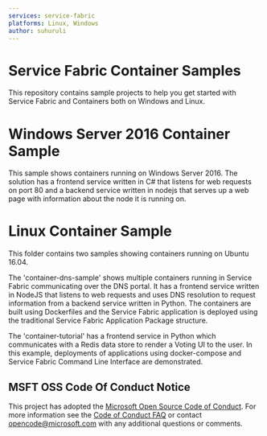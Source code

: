 ```yaml
---
services: service-fabric
platforms: Linux, Windows
author: suhuruli
---
```


# Service Fabric Container Samples
This repository contains sample projects to help you get started with Service Fabric and Containers both on Windows and Linux.

# Windows Server 2016 Container Sample
This sample shows containers running on Windows Server 2016. The solution has a frontend service written in C# that listens for web requests on port 80 and
a backend service written in nodejs that serves up a web page with information about the node it is running on.

# Linux Container Sample
This folder contains two samples showing containers running on Ubuntu 16.04. 

The 'container-dns-sample' shows multiple containers running in Service Fabric communicating over the DNS portal. It has a frontend service written in NodeJS that listens to web requests and uses DNS resolution to request information from a backend service written in Python. The containers are built using Dockerfiles and the Service Fabric application is deployed using the traditional Service Fabric Application Package structure. 

The 'container-tutorial' has a frontend service in Python which communicates with a Redis data store to render a Voting UI to the user. In this example, deployments of applications using docker-compose and Service Fabric Command Line Interface are demonstrated. 

## MSFT OSS Code Of Conduct Notice
This project has adopted the [Microsoft Open Source Code of Conduct](https://opensource.microsoft.com/codeofconduct/). For more information see the [Code of Conduct FAQ](https://opensource.microsoft.com/codeofconduct/faq/) or contact [opencode@microsoft.com](mailto:opencode@microsoft.com) with any additional questions or comments.

<!-- Links -->

[service-fabric-docs]: http://aka.ms/servicefabricdocs
[service-fabric-containers-overview]: https://docs.microsoft.com/en-us/azure/service-fabric/service-fabric-containers-overview/
[service-fabric-samples]: http://aka.ms/servicefabricsamples

